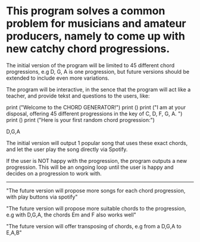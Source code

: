 # This program solves a common problem for musicians and amateur producers, namely to come up with new catchy chord progressions. 

The initial version of the program will be limited to 45 different chord progressions, e.g D, G, A is one progression, but future versions should be extended to include even more variations. 

The program will be interactive, in the sence that the program will act like a teacher, and provide tekst and questions to the users, like: 

print ("Welcome to the CHORD GENERATOR!") 
print ()
print ("I am at your disposal, offering 45 different progressions in the key of C, D, F, G, A. ") 
print ()
print ("Here is your first random chord progression:")

D,G,A

The initial version will output 1 popular song that uses these exact chords, and let the user play the song directly via Spotify. 

If the user is NOT happy with the progression, the program outputs a new progression. This will be an ongoing loop until the user is happy and decides on a progression to work with.

--------------

"The future version will propose more songs for each chord progression, with play buttons via spotify"

"The future version will propose more suitable chords to the progression, e.g with D,G,A, the chords Em and F also works well"

"The future version will offer transposing of chords, e.g from a D,G,A to E,A,B"


